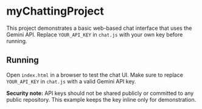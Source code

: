 # myChattingProject

This project demonstrates a basic web-based chat interface that uses the Gemini API.
Replace `YOUR_API_KEY` in `chat.js` with your own key before running.

## Running
Open `index.html` in a browser to test the chat UI. Make sure to replace `YOUR_API_KEY` in `chat.js` with a valid Gemini API key.

**Security note:** API keys should not be shared publicly or committed to any public repository. This example keeps the key inline only for demonstration.
